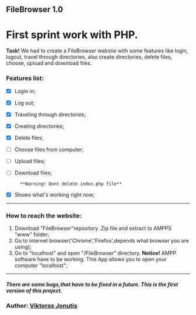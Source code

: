 ## FileBrowser 1.0

# First sprint work with PHP.

**Task!** We had to create a FileBrowser webstie with some features like login, logout, travel through directories, also create directories, delete files, choose, upload and download files.



  ### Features list:
  
- [x] Login in;
- [x] Log out;
- [x] Traveling through directories;
- [x] Creating directories;
- [x] Delete files;
- [ ] Choose files from computer;
- [ ] Upload files;
- [ ] Download files;

        **Warning! Dont delete index.php file**
  
- [x] Shows what's working right now;

-----------------------------------------
### How to reach the website:

1. Download "FileBrowser"repository .Zip file and extract to AMPPS "www" folder; 
2. Go to internet browser('Chrome','Firefox',depends what browser you are using);
3. Go to "localhost" and open "/FileBrowser" directory. **Notice!** AMPP software have to be working. This App allows you to open your computer "localhost"; 
---------------------------------------

##### There are some bugs,that have to be fixed in a future. This is the first version of this project.

### Author: [Viktoras Jonutis](https://github.com/Vikteris?tab=repositories)
